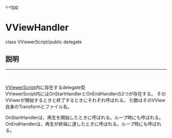 <<[top](VRec_ja.md)
# **VViewHandler**
class VViewerScript/public delegate

## **説明**
---
<br>

[VViewerScript](VViewerScript_ja.md)内に存在するdelegate型<br>
VViewerScript内にはOnStartHandlerとOnEndHandlerの2つが存在する。
そのVViwerが開始するときと終了するときにそれぞれ呼ばれる。
引数はそのVView自身のTransformとファイル名。

OnStartHandlerは、再生を開始したときに呼ばれる。ループ時にも呼ばれる。
OnEndHandlerは、再生が終端に達したときに呼ばれる。ループ時にも呼ばれる。